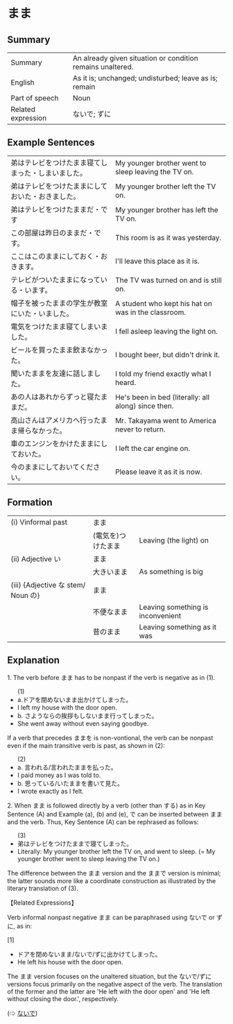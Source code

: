 # まま

## Summary

<table><tr>   <td>Summary</td>   <td>An already given situation or condition remains unaltered.</td></tr><tr>   <td>English</td>   <td>As it is; unchanged; undisturbed; leave as is; remain</td></tr><tr>   <td>Part of speech</td>   <td>Noun</td></tr><tr>   <td>Related expression</td>   <td>ないで; ずに</td></tr></table>

## Example Sentences

<table><tr>   <td>弟はテレビをつけたまま寝てしまった・しまいました。</td>   <td>My younger brother went to sleep leaving the TV on.</td></tr><tr>   <td>弟はテレビをつけたままにしておいた・おきました。</td>   <td>My younger brother left the TV on.</td></tr><tr>   <td>弟はテレビをつけたままだ・です</td>   <td>My younger brother has left the TV on.</td></tr><tr>   <td>この部屋は昨日のままだ・です。</td>   <td>This room is as it was yesterday.</td></tr><tr>   <td>ここはこのままにしておく・おきます。</td>   <td>I'll leave this place as it is.</td></tr><tr>   <td>テレビがついたままになっている・います。</td>   <td>The TV was turned on and is still on.</td></tr><tr>   <td>帽子を被ったままの学生が教室にいた・いました。</td>   <td>A student who kept his hat on was in the classroom.</td></tr><tr>   <td>電気をつけたまま寝てしまいました。</td>   <td>I fell asleep leaving the light on.</td></tr><tr>   <td>ビールを買ったまま飲まなかった。</td>   <td>I bought beer, but didn't drink it.</td></tr><tr>   <td>聞いたままを友達に話しました。</td>   <td>I told my friend exactly what I heard.</td></tr><tr>   <td>あの人はあれからずっと寝たままだ。</td>   <td>He's been in bed (literally: all along) since then.</td></tr><tr>   <td>高山さんはアメリカへ行ったまま帰らなかった。</td>   <td>Mr. Takayama went to America never to return.</td></tr><tr>   <td>車のエンジンをかけたままにしておいた。</td>   <td>I left the car engine on.</td></tr><tr>   <td>今のままにしておいてください。</td>   <td>Please leave it as it is now.</td></tr></table>

## Formation

<table class="table"> <tbody><tr class="tr head"> <td class="td"><span class="numbers">(i)</span> <span> <span class="bold">Vinformal past</span></span></td> <td class="td"><span class="concept">まま</span> </td> <td class="td"><span>&nbsp;</span></td> </tr> <tr class="tr"> <td class="td"><span>&nbsp;</span></td> <td class="td"><span>(電気を)つけた<span class="concept">まま</span></span></td> <td class="td"><span>Leaving    (the light) on</span></td> </tr> <tr class="tr head"> <td class="td"><span class="numbers">(ii)</span> <span> <span class="bold">Adjective い</span></span></td> <td class="td"><span class="concept">まま</span> </td> <td class="td"><span>&nbsp;</span></td> </tr> <tr class="tr"> <td class="td"><span>&nbsp;</span></td> <td class="td"><span>大きい<span class="concept">まま</span></span> </td> <td class="td"><span>As    something is big</span></td> </tr> <tr class="tr head"> <td class="td"><span class="numbers">(iii)</span> <span> <span class="bold">{Adjective な stem/   Noun の}</span></span></td> <td class="td"><span class="concept">まま</span> </td> <td class="td"><span>&nbsp;</span></td> </tr> <tr class="tr"> <td class="td"><span>&nbsp;</span></td> <td class="td"><span>不便<span class="concept">なまま</span></span> </td> <td class="td"><span>Leaving    something is inconvenient</span></td> </tr> <tr class="tr"> <td class="td"><span>&nbsp;</span></td> <td class="td"><span>昔<span class="concept">のまま</span></span> </td> <td class="td"><span>Leaving    something as it was</span></td> </tr></tbody></table>

## Explanation

<p>1. The verb before <span class="cloze">まま</span> has to be nonpast if the verb is negative as in (1).</p>  <ul>(1) <li>a.ドアを閉めない<span class="cloze">まま</span>出かけてしまった。</li> <li>I left my house with the door open.</li> <div class="divide"></div> <li>b. さようならの挨拶もしない<span class="cloze">まま</span>行ってしまった。</li> <li>She went away without even saying goodbye.</li> </ul>  <p>If a verb that precedes <span class="cloze">まま</span>を is non-vontional, the verb can be nonpast even if the main transitive verb is past, as shown in (2):</p>  <ul>(2) <li>a. 言われる/言われた<span class="cloze">まま</span>を払った。</li> <li>I paid money as I was told to.</li> <div class="divide"></div> <li>b. 思っている/いた<span class="cloze">まま</span>を書いて見た。</li> <li>I wrote exactly as I felt.</li> </ul>  <p>2. When <span class="cloze">まま</span> is followed directly by a verb (other than する) as in Key Sentence (A) and Example (a), (b) and (e), で can be inserted between <span class="cloze">まま</span> and the verb. Thus, Key Sentence (A) can be rephrased as follows:</p>  <ul>(3) <li>弟はテレビをつけた<span class="cloze">まま</span>で寝てしまった。</li> <li>Literally: My younger brother left the TV on, and went to sleep. (= My younger brother went to sleep leaving the TV on.)</li> </ul>  <p>The difference between the <span class="cloze">まま</span> version and the <span class="cloze">まま</span>で version is minimal; the latter sounds more like a coordinate construction as illustrated by the literary translation of (3).</p>  <p>【Related Expressions】</p>  <p>Verb informal nonpast negative <span class="cloze">まま</span> can be paraphrased using ないで or ずに, as in:</p>  <p>[1]</p>  <ul> <li>ドアを閉めない<span class="cloze">まま</span>/ないで/ずに出かけてしまった。</li> <li>He left his house with the door open.</li> </ul>  <p>The <span class="cloze">まま</span> version focuses on the unaltered situation, but the ないで/ずに versions focus primarily on the negative aspect of the verb. The translation of the former and the latter are 'He left with the door open' and 'He left without closing the door.', respectively.</p>   <p>(⇨ <a href="#㊦ ないで">ないで</a>)</p>

